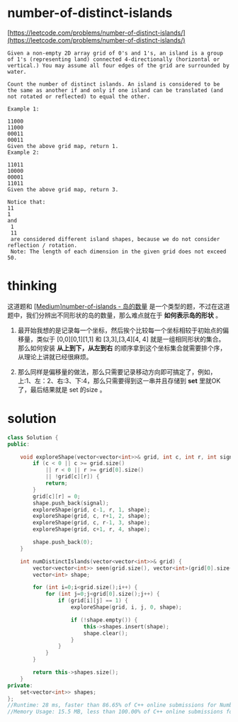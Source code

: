 # number-of-distinct-islands

[https://leetcode.com/problems/number-of-distinct-islands/](https://leetcode.com/problems/number-of-distinct-islands/)

```
Given a non-empty 2D array grid of 0's and 1's, an island is a group of 1's (representing land) connected 4-directionally (horizontal or vertical.) You may assume all four edges of the grid are surrounded by water.

Count the number of distinct islands. An island is considered to be the same as another if and only if one island can be translated (and not rotated or reflected) to equal the other.

Example 1:

11000
11000
00011
00011
Given the above grid map, return 1.
Example 2:

11011
10000
00001
11011
Given the above grid map, return 3.

Notice that:
11
1
and
 1
 11
 are considered different island shapes, because we do not consider reflection / rotation.
 Note: The length of each dimension in the given grid does not exceed 50.
```

# thinking

这道题和 [[Medium]number-of-islands - 岛的数量](https://github.com/xuwenzhi/leetcode/blob/master/graph/number-of-islands.md) 是一个类型的题，不过在这道题中，我们分辨出不同形状的岛的数量，那么难点就在于 **如何表示岛的形状** 。

1. 最开始我想的是记录每一个坐标，然后挨个比较每一个坐标相较于初始点的偏移量，类似于 [0,0][0,1][1,1] 和 [3,3],[3,4][4, 4] 就是一组相同形状的集合。那么如何安装 **从上到下，从左到右** 的顺序拿到这个坐标集合就需要排个序，从理论上讲就已经很麻烦。

2. 那么同样是偏移量的做法，那么只需要记录移动方向即可搞定了，例如，上:1、左：2、右:3、下:4，那么只需要得到这一串并且存储到 **set** 里就OK了，最后结果就是 set 的size 。

# solution

```c++
class Solution {
public:

    void exploreShape(vector<vector<int>>& grid, int c, int r, int signal, vector<int> &shape) {
        if (c < 0 || c >= grid.size()
            || r < 0 || r >= grid[0].size()
            || !grid[c][r]) {
            return;
        }
        grid[c][r] = 0;
        shape.push_back(signal);
        exploreShape(grid, c-1, r, 1, shape);
        exploreShape(grid, c, r+1, 2, shape);
        exploreShape(grid, c, r-1, 3, shape);
        exploreShape(grid, c+1, r, 4, shape);

        shape.push_back(0);
    }

    int numDistinctIslands(vector<vector<int>>& grid) {
        vector<vector<int>> seen(grid.size(), vector<int>(grid[0].size(), 0));
        vector<int> shape;

        for (int i=0;i<grid.size();i++) {
            for (int j=0;j<grid[0].size();j++) {
                if (grid[i][j] == 1) {
                    exploreShape(grid, i, j, 0, shape);

                    if (!shape.empty()) {
                        this->shapes.insert(shape);
                        shape.clear();
                    }
                }
            }
        }

        return this->shapes.size();
    }
private:
    set<vector<int>> shapes;
};
//Runtime: 28 ms, faster than 86.65% of C++ online submissions for Number of Distinct Islands.
//Memory Usage: 15.5 MB, less than 100.00% of C++ online submissions for Number of Distinct Islands.
```
